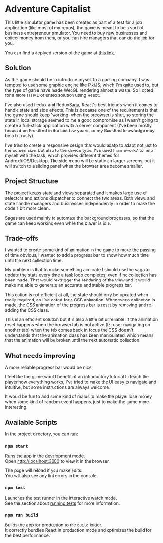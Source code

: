 # Adventure Capitalist
This little simulator game has been created as part of a test for a job application (like most of my repos), the game is meant to be a sort of business entrepreneur simulator. You need to buy new businesses and collect money from them, or you can hire managers that can do the job for you.

You can find a deplyed version of the game at [this link](http://s18605048.onlinehome-server.info/data/projects/adventure-capitalist/).

## Solution
As this game should be to introduce myself to a gaming company, I was tempted to use some graphic engine like PixiJS, which I'm quite used to, but the type of game have made WebGL rendering almost a waste. So I opted for a more HTML oriented solution using React.

I've also used Redux and ReduxSaga, React's best friends when it comes to handle state and side effects. This is because one of the requirement is that the game should keep 'working' when the breowser is shut, so storing the state in local storage seemed to me a good compromise as I wasn't going to create a full-stack application with a server component (I've been mostly focused on FrontEnd in the last few years, so my BackEnd knowledge may be a bit rusty).

I've tried to create a responsive design that would adatp to adapt not just to the screen size, but also to the device type. I've used Framework7 to help myself with the task, which provides different themes for Android/iOS/Desktop. The side menu will be static on larger screens, but it will switch to a sliding panel when the browser area become smaller.

## Project Structure
The project keeps state and views separated and it makes large use of selectors and actions dispatcher to connect the two areas. Both views and state handle managers and businesses independently in order to make the code a bit more clean.

Sagas are used mainly to automate the background processes, so that the game can keep working even while the player is idle.

## Trade-offs
I wanted to create some kind of animation in the game to make the passing of time obvious, I wanted to add a progress bar to show how much time until the next collection time.

My problem is that to make something accurate I should use the saga to update the state every time a task loop completes, even if no collection has been made. That would re-trigger the rendering of the view and it would make me able to generate an accurate and stable progress bar. 

This option is not efficient at all, the state should only be updated when really required, so I've opted for a CSS animation. Whenever a collection is made, the CSS animation of the progress bar is reset by removing and re-adding the CSS class. 

This is an efficient solution but it is also a little bit unreliable. If the animation reset happens when the browser tab is not active (IE: user navigating on another tab) when the tab comes back in focus the CSS doesn't understands that the animation class has been manipulated, which means that the animation will be broken until the next automatic collection.

## What needs improving
A more reliable progress bar would be nice.

I feel like the game would benefit of an introductory tutorial to teach the player how everything works, I've tried to make the UI easy to navigate and intuitive, but some instructions are always welcome.

It would be fun to add some kind of malus to make the player lose money when some kind of random event happens, just to make the game more interesting.

## Available Scripts
In the project directory, you can run:

### `npm start`
Runs the app in the development mode.<br />
Open [http://localhost:3000](http://localhost:3000) to view it in the browser.

The page will reload if you make edits.<br />
You will also see any lint errors in the console.

### `npm test`
Launches the test runner in the interactive watch mode.<br />
See the section about [running tests](https://facebook.github.io/create-react-app/docs/running-tests) for more information.

### `npm run build`
Builds the app for production to the `build` folder.<br />
It correctly bundles React in production mode and optimizes the build for the best performance.